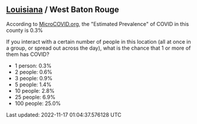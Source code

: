 
## [Louisiana](/united-states/louisiana) / West Baton Rouge

According to [MicroCOVID.org](http://microcovid.org),
the "Estimated Prevalence" of COVID in this county is 0.3%

If you interact with a certain number of people in this location
(all at once in a group, or spread out across the day), what is the chance that
1 or more of them has COVID?

- 1 person: 0.3%
- 2 people: 0.6%
- 3 people: 0.9%
- 5 people: 1.4%
- 10 people: 2.8%
- 25 people: 6.9%
- 100 people: 25.0%

Last updated: 2022-11-17 01:04:37.576128 UTC
